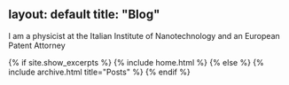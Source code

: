 layout: default
title: "Blog"
---

I am a physicist at the Italian Institute of Nanotechnology and an European Patent Attorney



{% if site.show_excerpts %}
  {% include home.html %}
{% else %}
  {% include archive.html title="Posts" %}
{% endif %}
